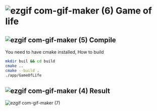 # ![ezgif com-gif-maker (6)](https://user-images.githubusercontent.com/13933998/211692798-dc7fe512-590b-481a-9f6c-5ced719f3641.gif) Game of life


## ![ezgif com-gif-maker (5)](https://user-images.githubusercontent.com/13933998/211692781-4469e5fe-8247-4dee-901b-fa93d251aaed.gif) Compile 

You need to have cmake installed, How to build

```bash
mkdir buil && cd build
cmake ..
cmake --build . 
./app/GameOfLife
```

## ![ezgif com-gif-maker (4)](https://user-images.githubusercontent.com/13933998/211692760-598cfaef-791f-4559-b5ad-88b0a36c9af1.gif) Result

![ezgif com-gif-maker (7)](https://user-images.githubusercontent.com/13933998/211696545-02ba0861-2b96-4aca-8ee8-93c77b01a4c2.gif)

